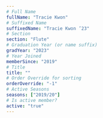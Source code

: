 ```yaml
---
# Full Name
fullName: "Tracie Kwon"
# Suffixed Name
suffixedName: "Tracie Kwon ’23"
# Section
section: "Flute"
# Graduation Year (or name suffix)
gradYear: "2023"
# Year Joined
memberSince: "2019"
# Title
title: ""
# Order Override for sorting
orderOverride: "-1"
# Active Seasons
seasons: ["2019/20"]
# Is active member?
active: "true"
---
```


